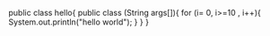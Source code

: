 public class hello{
public class (String args[]){
for (i= 0, i>=10 , i++){
System.out.println("hello world");
}
}
}
